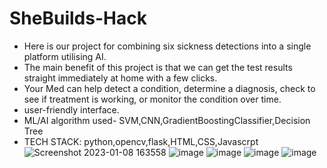 # SheBuilds-Hack
* Here is our project for combining six sickness detections into a single platform utilising AI. 
* The main benefit of this project is that we can get the test results straight immediately at home with a few clicks.
* Your Med can help detect a condition, determine a diagnosis, check to see if treatment is working, or monitor the condition over time.
* user-friendly interface.
* ML/AI algorithm used- SVM,CNN,GradientBoostingClassifier,Decision Tree
* TECH STACK: python,opencv,flask,HTML,CSS,Javascrpt
![Screenshot 2023-01-08 163558](https://user-images.githubusercontent.com/83691645/211193324-49fa68e0-369d-4a05-a58e-35dac1f4e9d7.jpg)
![image](https://user-images.githubusercontent.com/83691645/211193414-e0704219-1dcf-4c02-bd01-cfa1540cd0d0.png)
![image](https://user-images.githubusercontent.com/83691645/211193437-f8f6aa13-f0ff-4891-8de6-f089f381a928.png)
![image](https://user-images.githubusercontent.com/83691645/211193447-c83df589-9399-4ca8-a89a-9f414bb05231.png)
![image](https://user-images.githubusercontent.com/83691645/211193471-a929066f-dd08-4466-b5e5-37cc101bbe5e.png)
